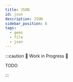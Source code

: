 ```yaml
---
title: JSON
id: json
description: JSON
sidebar_position: 6
tags:
  - gems
  - file
  - json
---
```


:::caution 🚧 Work in Progress 🚧

TODO

:::
